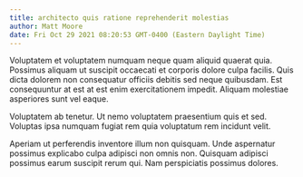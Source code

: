 ```yaml
---
title: architecto quis ratione reprehenderit molestias
author: Matt Moore
date: Fri Oct 29 2021 08:20:53 GMT-0400 (Eastern Daylight Time)
---
```

Voluptatem et voluptatem numquam neque quam aliquid quaerat quia. Possimus aliquam ut suscipit occaecati et corporis dolore culpa facilis. Quis dicta dolorem non consequatur officiis debitis sed neque quibusdam. Est consequuntur at est at est enim exercitationem impedit. Aliquam molestiae asperiores sunt vel eaque.

 Voluptatem ab tenetur. Ut nemo voluptatem praesentium quis et sed. Voluptas ipsa numquam fugiat rem quia voluptatum rem incidunt velit.

 Aperiam ut perferendis inventore illum non quisquam. Unde aspernatur possimus explicabo culpa adipisci non omnis non. Quisquam adipisci possimus earum suscipit rerum qui. Nam perspiciatis possimus dolores.